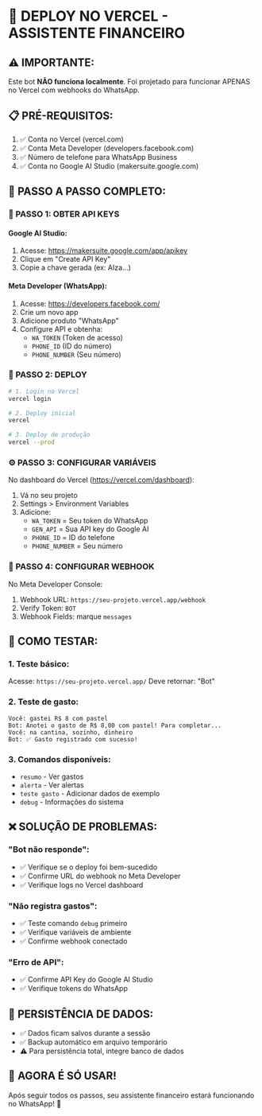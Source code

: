 # 🚀 DEPLOY NO VERCEL - ASSISTENTE FINANCEIRO

## ⚠️ IMPORTANTE: 
Este bot **NÃO funciona localmente**. Foi projetado para funcionar APENAS no Vercel com webhooks do WhatsApp.

## 📋 PRÉ-REQUISITOS:
1. ✅ Conta no Vercel (vercel.com)
2. ✅ Conta Meta Developer (developers.facebook.com)
3. ✅ Número de telefone para WhatsApp Business
4. ✅ Conta no Google AI Studio (makersuite.google.com)

## 🎯 PASSO A PASSO COMPLETO:

### 🔑 PASSO 1: OBTER API KEYS

#### Google AI Studio:
1. Acesse: https://makersuite.google.com/app/apikey
2. Clique em "Create API Key"
3. Copie a chave gerada (ex: AIza...)

#### Meta Developer (WhatsApp):
1. Acesse: https://developers.facebook.com/
2. Crie um novo app
3. Adicione produto "WhatsApp"
4. Configure API e obtenha:
   - `WA_TOKEN` (Token de acesso)
   - `PHONE_ID` (ID do número)
   - `PHONE_NUMBER` (Seu número)

### 🚀 PASSO 2: DEPLOY

```bash
# 1. Login no Vercel
vercel login

# 2. Deploy inicial
vercel

# 3. Deploy de produção
vercel --prod
```

### ⚙️ PASSO 3: CONFIGURAR VARIÁVEIS

No dashboard do Vercel (https://vercel.com/dashboard):
1. Vá no seu projeto
2. Settings > Environment Variables
3. Adicione:
   - `WA_TOKEN` = Seu token do WhatsApp
   - `GEN_API` = Sua API key do Google AI
   - `PHONE_ID` = ID do telefone
   - `PHONE_NUMBER` = Seu número

### 🔗 PASSO 4: CONFIGURAR WEBHOOK

No Meta Developer Console:
1. Webhook URL: `https://seu-projeto.vercel.app/webhook`
2. Verify Token: `BOT`
3. Webhook Fields: marque `messages`

## 📱 COMO TESTAR:

### 1. Teste básico:
Acesse: `https://seu-projeto.vercel.app/`
Deve retornar: "Bot"

### 2. Teste de gasto:
```
Você: gastei R$ 8 com pastel
Bot: Anotei o gasto de R$ 8,00 com pastel! Para completar...
Você: na cantina, sozinho, dinheiro
Bot: ✅ Gasto registrado com sucesso!
```

### 3. Comandos disponíveis:
- `resumo` - Ver gastos
- `alerta` - Ver alertas  
- `teste gasto` - Adicionar dados de exemplo
- `debug` - Informações do sistema

## ❌ SOLUÇÃO DE PROBLEMAS:

### "Bot não responde":
- ✅ Verifique se o deploy foi bem-sucedido
- ✅ Confirme URL do webhook no Meta Developer
- ✅ Verifique logs no Vercel dashboard

### "Não registra gastos":
- ✅ Teste comando `debug` primeiro
- ✅ Verifique variáveis de ambiente
- ✅ Confirme webhook conectado

### "Erro de API":
- ✅ Confirme API Key do Google AI Studio
- ✅ Verifique tokens do WhatsApp

## 💾 PERSISTÊNCIA DE DADOS:
- ✅ Dados ficam salvos durante a sessão
- ✅ Backup automático em arquivo temporário
- ⚠️ Para persistência total, integre banco de dados

## 🎉 AGORA É SÓ USAR!
Após seguir todos os passos, seu assistente financeiro estará funcionando no WhatsApp! 🚀
